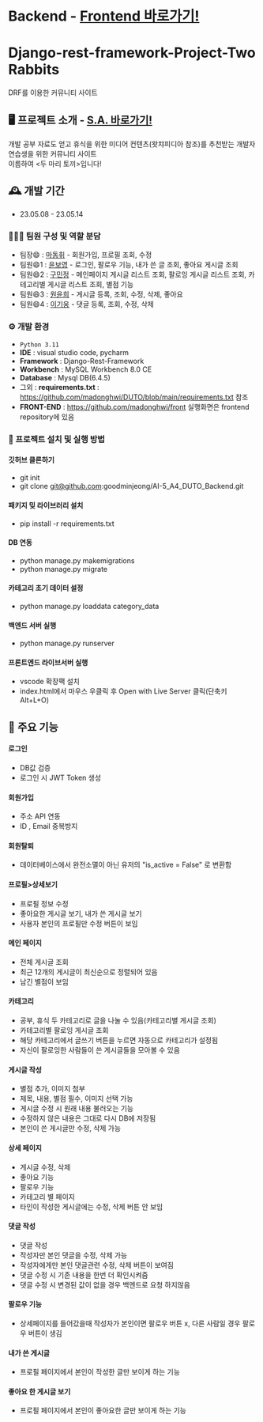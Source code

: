 # Backend - <a href="https://github.com/goodminjeong/AI-5_A4_DUTO_Frontend">Frontend 바로가기!</a>
# Django-rest-framework-Project-Two Rabbits
DRF를 이용한 커뮤니티 사이트

## 🖥️ 프로젝트 소개 - <a href="https://www.notion.so/woongpang/S-A-5e8bad4c4aa648e7b6ff860e47a08718">S.A. 바로가기!</a>
개발 공부 자료도 얻고 휴식을 위한 미디어 컨텐츠(왓챠피디아 참조)를 추천받는 개발자 연습생을 위한 커뮤니티 사이트
<br>
이름하여 <두 마리 토끼>입니다!

## 🕰️ 개발 기간
* 23.05.08 - 23.05.14

### 🧑‍🤝‍🧑 팀원 구성 및 역할 분담
- 팀장😄  : <a href="https://mdhtora.tistory.com/">마동휘</a> - 회원가입, 프로필 조회, 수정
- 팀원😄1 : <a href="https://hanilcome.tistory.com/">윤보영</a> - 로그인, 팔로우 기능, 내가 쓴 글 조회, 좋아요 게시글 조회
- 팀원😄2 : <a href="https://guco.tistory.com/">구민정</a> - 메인페이지 게시글 리스트 조회, 팔로잉 게시글 리스트 조회, 카테고리별 게시글 리스트 조회, 별점 기능
- 팀원😄3 : <a href="http://allitail.tistory.com/">원윤희</a> - 게시글 등록, 조회, 수정, 삭제, 좋아요
- 팀원😄4 : <a href="https://woongpang.tistory.com/">이기웅</a> - 댓글 등록, 조회, 수정, 삭제

### ⚙️ 개발 환경
- `Python 3.11`
- **IDE** : visual studio code, pycharm
- **Framework** : Django-Rest-Framework
- **Workbench** : MySQL Workbench 8.0 CE
- **Database** : Mysql DB(6.4.5)
- 그외 : **requirements.txt** : https://github.com/madonghwi/DUTO/blob/main/requirements.txt 참조
- **FRONT-END** : https://github.com/madonghwi/front 실행화면은 frontend repository에 있음

### 🔑 프로젝트 설치 및 실행 방법
#### 깃허브 클론하기
- git init
- git clone git@github.com:goodminjeong/AI-5_A4_DUTO_Backend.git
#### 패키지 밎 라이브러리 설치
- pip install -r requirements.txt
#### DB 연동
- python manage.py makemigrations
- python manage.py migrate
#### 카테고리 초기 데이터 설정
- python manage.py loaddata category_data
#### 백엔드 서버 실행
- python manage.py runserver
#### 프론트엔드 라이브서버 실행
- vscode 확장팩 <Live Server> 설치
- index.html에서 마우스 우클릭 후 Open with Live Server 클릭(단축키 Alt+L+O)

## 📌 주요 기능
#### 로그인 
- DB값 검증
- 로그인 시 JWT Token 생성

#### 회원가입 
- 주소 API 연동
- ID , Email 중복방지

#### 회원탈퇴
- 데이터베이스에서 완전소멸이 아닌 유저의 "is_active = False" 로 변환함

#### 프로필>상세보기
- 프로필 정보 수정
- 좋아요한 게시글 보기, 내가 쓴 게시글 보기
- 사용자 본인의 프로필만 수정 버튼이 보임

#### 메인 페이지 
- 전체 게시글 조회
- 최근 12개의 게시글이 최신순으로 정렬되어 있음
- 남긴 별점이 보임

#### 카테고리
- 공부, 휴식 두 카테고리로 글을 나눌 수 있음(카테고리별 게시글 조회)
- 카테고리별 팔로잉 게시글 조회
- 해당 카테고리에서 글쓰기 버튼을 누르면 자동으로 카테고리가 설정됨
- 자신이 팔로잉한 사람들이 쓴 게시글들을 모아볼 수 있음

#### 게시글 작성
- 별점 추가, 이미지 첨부
- 제목, 내용, 별점 필수, 이미지 선택 가능
- 게시글 수정 시 원래 내용 불러오는 기능
- 수정하지 않은 내용은 그대로 다시 DB에 저장됨
- 본인이 쓴 게시글만 수정, 삭제 가능

#### 상세 페이지
- 게시글 수정, 삭제
- 좋아요 기능
- 팔로우 기능
- 카테고리 별 페이지
- 타인이 작성한 게시글에는 수정, 삭제 버튼 안 보임

#### 댓글 작성
- 댓글 작성
- 작성자만 본인 댓글을 수정, 삭제 가능
- 작성자에게만 본인 댓글관련 수정, 삭제 버튼이 보여짐
- 댓글 수정 시 기존 내용을 한번 더 확인시켜줌
- 댓글 수정 시 변경된 값이 없을 경우 백엔드로 요청 하지않음

#### 팔로우 기능
- 상세페이지를 들어갔을때 작성자가 본인이면 팔로우 버튼 x, 다른 사람일 경우 팔로우 버튼이 생김

#### 내가 쓴 게시글
- 프로필 페이지에서 본인이 작성한 글만 보이게 하는 기능 

#### 좋아요 한 게시글 보기
- 프로필 페이지에서 본인이 좋아요한 글만 보이게 하는 기능
